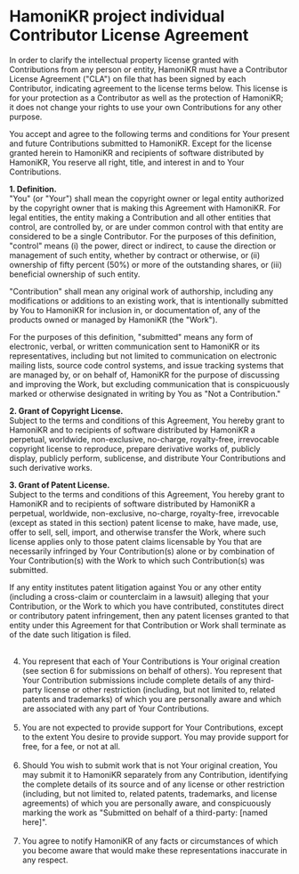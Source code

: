 # HamoniKR project individual Contributor License Agreement

In order to clarify the intellectual property license granted with Contributions from any person or entity, HamoniKR must have a Contributor License Agreement ("CLA") on file that has been signed by each Contributor, indicating agreement to the license terms below. This license is for your protection as a Contributor as well as the protection of HamoniKR; it does not change your rights to use your own Contributions for any other purpose.

You accept and agree to the following terms and conditions for Your present and future Contributions submitted to HamoniKR. Except for the license granted herein to HamoniKR and recipients of software distributed by HamoniKR, You reserve all right, title, and interest in and to Your Contributions.

**1. Definition.**</br>
"You" (or "Your") shall mean the copyright owner or legal entity authorized by the copyright owner that is making this Agreement with HamoniKR. For legal entities, the entity making a Contribution and all other entities that control, are controlled by, or are under common control with that entity are considered to be a single Contributor. For the purposes of this definition, "control" means (i) the power, direct or indirect, to cause the direction or management of such entity, whether by contract or otherwise, or (ii) ownership of fifty percent (50%) or more of the outstanding shares, or (iii) beneficial ownership of such entity.

"Contribution" shall mean any original work of authorship, including any modifications or additions to an existing work, that is intentionally submitted by You to HamoniKR for inclusion in, or documentation of, any of the products owned or managed by HamoniKR (the "Work"). 

For the purposes of this definition, "submitted" means any form of electronic, verbal, or written communication sent to HamoniKR or its representatives, including but not limited to communication on electronic mailing lists, source code control systems, and issue tracking systems that are managed by, or on behalf of, HamoniKR for the purpose of discussing and improving the Work, but excluding communication that is conspicuously marked or otherwise designated in writing by You as "Not a Contribution."
</br>

**2. Grant of Copyright License.**</br>
Subject to the terms and conditions of this Agreement, You hereby grant to HamoniKR and to recipients of software distributed by HamoniKR a perpetual, worldwide, non-exclusive, no-charge, royalty-free, irrevocable copyright license to reproduce, prepare derivative works of, publicly display, publicly perform, sublicense, and distribute Your Contributions and such derivative works.

**3. Grant of Patent License.**</br>
Subject to the terms and conditions of this Agreement, You hereby grant to HamoniKR and to recipients of software distributed by HamoniKR a perpetual, worldwide, non-exclusive, no-charge, royalty-free, irrevocable (except as stated in this section) patent license to make, have made, use, offer to sell, sell, import, and otherwise transfer the Work, where such license applies only to those patent claims licensable by You that are necessarily infringed by Your Contribution(s) alone or by combination of Your Contribution(s) with the Work to which such Contribution(s) was submitted.

If any entity institutes patent litigation against You or any other entity (including a cross-claim or counterclaim in a lawsuit) alleging that your Contribution, or the Work to which you have contributed, constitutes direct or contributory patent infringement, then any patent licenses granted to that entity under this Agreement for that Contribution or Work shall terminate as of the date such litigation is filed.
</br></br>

4. You represent that each of Your Contributions is Your original creation (see section 6 for submissions on behalf of others). You represent that Your Contribution submissions include complete details of any third-party license or other restriction (including, but not limited to, related patents and trademarks) of which you are personally aware and which are associated with any part of Your Contributions.
</br></br>
5. You are not expected to provide support for Your Contributions, except to the extent You desire to provide support. You may provide support for free, for a fee, or not at all.
</br></br>
6. Should You wish to submit work that is not Your original creation, You may submit it to HamoniKR separately from any Contribution, identifying the complete details of its source and of any license or other restriction (including, but not limited to, related patents, trademarks, and license agreements) of which you are personally aware, and conspicuously marking the work as "Submitted on behalf of a third-party: [named here]".
</br></br>
7. You agree to notify HamoniKR of any facts or circumstances of which you become aware that would make these representations inaccurate in any respect.
